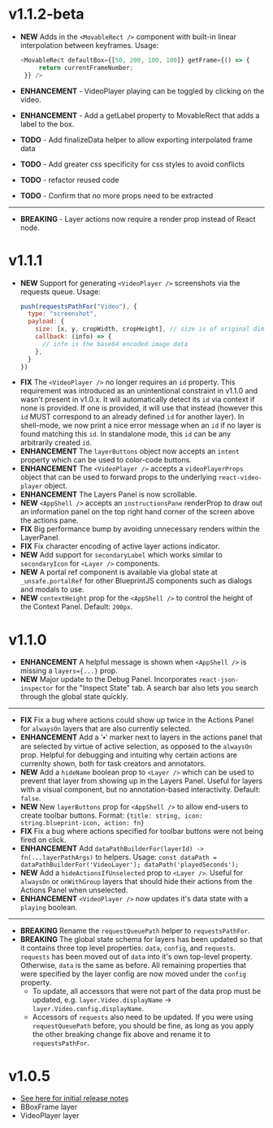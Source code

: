 # v1.1.2-beta
- **NEW** Adds in the `<MovableRect />` component with built-in linear interpolation between keyframes. Usage:
   ```js
   <MovableRect defaultBox={[50, 200, 100, 100]} getFrame={() => {
        return currentFrameNumber;
    }} />
    ```
- **ENHANCEMENT** - VideoPlayer playing can be toggled by clicking on the video.
- **ENHANCEMENT** - Add a getLabel property to MovableRect that adds a label to the box.

- **TODO** - Add finalizeData helper to allow exporting interpolated frame data
- **TODO** - Add greater css specificity for css styles to avoid conflicts
- **TODO** - refactor reused code
- **TODO** - Confirm that no more props need to be extracted
---
- **BREAKING** - Layer actions now require a render prop instead of React node.

# v1.1.1
- **NEW** Support for generating `<VideoPlayer />` screenshots via the requests queue. Usage:
  ```js
  push(requestsPathFor("Video"), {
    type: "screenshot",
    payload: {
      size: [x, y, cropWidth, cropHeight], // size is of original dimensions before videoScale is applied
      callback: (info) => {
        // info is the base64 encoded image data
      },
    }   
  })
  ```
- **FIX** The `<VideoPlayer />` no longer requires an `id` property. This requirement was introduced as an unintentional constraint in v1.1.0 and wasn't present in v1.0.x. It will automatically detect its `id` via context if none is provided. If one is provided, it will use that instead (however this `id` MUST correspond to an already defined `id` for another layer). In shell-mode, we now print a nice error message when an `id` if no layer is found matching this `id`. In standalone mode, this `id` can be any arbitrarily created `id`.
- **ENHANCEMENT** The `layerButtons` object now accepts an `intent` property which can be used to color-code buttons.
- **ENHANCEMENT** The `<VideoPlayer />` accepts a `videoPlayerProps` object that can be used to forward props to the underlying `react-video-player` object.
- **ENHANCEMENT** The Layers Panel is now scrollable.
- **NEW** `<AppShell />` accepts an `instructionsPane` renderProp to draw out an information panel on the top right hand corner of the screen above the actions pane.
- **FIX** Big performance bump by avoiding unnecessary renders within the LayerPanel.
- **FIX** Fix character encoding of active layer actions indicator.
- **NEW** Add support for `secondaryLabel` which works similar to `secondaryIcon` for `<Layer />` components.
- **NEW** A portal ref component is available via global state at `_unsafe.portalRef` for other BlueprintJS components such as dialogs and modals to use.
- **NEW** `contextHeight` prop for the `<AppShell />` to control the height of the Context Panel. Default: `200px`.

# v1.1.0
- **ENHANCEMENT** A helpful message is shown when `<AppShell />` is missing a `layers={...}` prop.
- **NEW** Major update to the Debug Panel. Incorporates `react-json-inspector` for the "Inspect State" tab. A search bar also lets you search through the global state quickly.

---

- **FIX** Fix a bug where actions could show up twice in the Actions Panel for `alwaysOn` layers that are also currently selected.
- **ENHANCEMENT** Add a '⬩' marker next to layers in the actions panel that are selected by virtue of active selection, as opposed to the `alwaysOn` prop. Helpful for debugging and intuiting why certain actions are currenlty shown, both for task creators and annotators.
- **NEW** Add a `hideName` boolean prop to `<Layer />` which can be used to prevent that layer from showing up in the Layers Panel. Useful for layers with a visual component, but no annotation-based interactivity. Default: `false`.
- **NEW** New `layerButtons` prop for `<AppShell />` to allow end-users to create toolbar buttons. Format: `{title: string, icon: string.blueprint-icon, action: fn}`
- **FIX** Fix a bug where actions specified for toolbar buttons were not being fired on click.
- **ENHANCEMENT** Add `dataPathBuilderFor(layerId) -> fn(...layerPathArgs)` to helpers. Usage: `const dataPath = dataPathBuilderFor('VideoLayer'); dataPath('playedSeconds');`
- **NEW** Add a `hideActionsIfUnselected` prop to `<Layer />`. Useful for `alwaysOn` or `onWithGroup` layers that should hide their actions from the Actions Panel when unselected.
- **ENHANCEMENT** `<VideoPlayer />` now updates it's data state with a `playing` boolean.

---

- **BREAKING** Rename the `requestQueuePath` helper to `requestsPathFor`.
- **BREAKING** The global state schema for layers has been updated so that it contains three top level properties: `data`, `config`, and `requests`. `requests` has been moved out of `data` into it's own top-level property. Otherwise, `data` is the same as before. All remaining properties that were specified by the layer config are now moved under the `config` property.
    - To update, all accessors that were not part of the data prop must be updated, e.g. `layer.Video.displayName` -> `layer.Video.config.displayName`.
    - Accessors of `requests` also need to be updated. If you were using `requestQueuePath` before, you should be fine, as long as you apply the other breaking change fix above and rename it to `requestsPathFor`.

# v1.0.5
- [See here for initial release notes](https://github.com/facebookresearch/Mephisto/pull/427)
- BBoxFrame layer
- VideoPlayer layer
